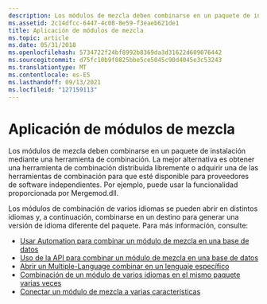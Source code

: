 ```yaml
---
description: Los módulos de mezcla deben combinarse en un paquete de instalación mediante una herramienta de combinación.
ms.assetid: 2c14dfcc-6447-4c08-8e59-f3eaeb621de1
title: Aplicación de módulos de mezcla
ms.topic: article
ms.date: 05/31/2018
ms.openlocfilehash: 5734722f24bf8992b8369da3d31622d609076442
ms.sourcegitcommit: d75fc10b9f0825bbe5ce5045c90d4045e3c53243
ms.translationtype: MT
ms.contentlocale: es-ES
ms.lasthandoff: 09/13/2021
ms.locfileid: "127159113"
---
```

# <a name="applying-merge-modules"></a>Aplicación de módulos de mezcla

Los módulos de mezcla deben combinarse en un paquete de instalación mediante una herramienta de combinación. La mejor alternativa es obtener una herramienta de combinación distribuida libremente o adquirir una de las herramientas de combinación para que esté disponible para proveedores de software independientes. Por ejemplo, puede usar la funcionalidad proporcionada por Mergemod.dll.

Los módulos de combinación de varios idiomas se pueden abrir en distintos idiomas y, a continuación, combinarse en un destino para generar una versión de idioma diferente del paquete. Para más información, consulte:

-   [Usar Automation para combinar un módulo de mezcla en una base de datos](using-automation-to-merge-a-merge-module-into-a-database.md)
-   [Uso de la API para combinar un módulo de mezcla en una base de datos](using-the-api-to-merge-a-merge-module-into-a-database.md)
-   [Abrir un Multiple-Language combinar en un lenguaje específico](opening-a-multiple-language-merge-module-in-a-specific-language.md)
-   [Combinación de un módulo de varios idiomas en el mismo paquete varias veces](merging-a-multiple-language-module-into-the-same-package-multiple-times.md)
-   [Conectar un módulo de mezcla a varias características](connecting-a-merge-module-to-multiple-features.md)

 

 



